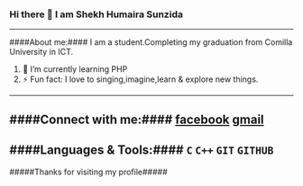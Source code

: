 ### Hi there 👋 I am Shekh Humaira Sunzida
---
####About me:####
I am a student.Completing my graduation from Comilla University in ICT.

1. 🌱 I’m currently learning PHP
2. ⚡ Fun fact: I love to singing,imagine,learn & explore new things.
---
####Connect with me:####
[facebook](https://www.facebook.com/sunzida.alpa/)
[gmail](https://mail.google.com/mail/u/0/?tab=rm&ogbl)
---
####Languages & Tools:####
```C``` ```C++``` ```GIT``` ```GITHUB```
---
#####Thanks for visiting my profile#####
